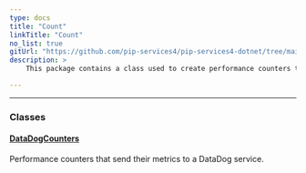 ```yaml
---
type: docs
title: "Count"
linkTitle: "Count"
no_list: true
gitUrl: "https://github.com/pip-services4/pip-services4-dotnet/tree/main/pip-services4-datadog-dotnet"
description: >
    This package contains a class used to create performance counters that send their metrics to a DataDog service.

---
```

---


<div class="module-body"> 

### Classes

#### [DataDogCounters](datadog_counters)
Performance counters that send their metrics to a DataDog service.

</div>

